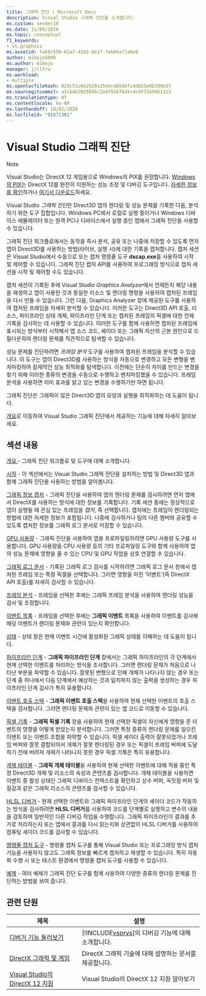```yaml
---
title: 그래픽 진단 | Microsoft Docs
description: Visual Studio 그래픽 진단을 소개합니다.
ms.custom: seodec18
ms.date: 11/04/2016
ms.topic: conceptual
f1_keywords:
- vs.graphics
ms.assetid: fa69c550-62a7-41b5-bb1f-7eb04af1a6e8
author: mikejo5000
ms.author: mikejo
manager: jillfra
ms.workload:
- multiple
ms.openlocfilehash: 829c51c0e2020a154dc485dbfc4db25e0b399e57
ms.sourcegitcommit: a1cb4e2025045c2ad79167645c4c0f33b94b1152
ms.translationtype: HT
ms.contentlocale: ko-KR
ms.lasthandoff: 10/02/2020
ms.locfileid: "91671381"
---
```

# <a name="visual-studio-graphics-diagnostics"></a>Visual Studio 그래픽 진단
>[!NOTE]
> Visual Studio는 DirectX 12 게임용으로 Windows의 PIX를 권장합니다. [Windows의 PIX](https://aka.ms/PIXonWindows)는 DirectX 12를 완전히 지원하는 성능 조정 및 디버깅 도구입니다. [자세한 정보를 확인](visual-studio-graphics-diagnostics-directx-12.md)하거나 [여기서 다운로드](https://aka.ms/downloadPIX)하세요.

Visual Studio *그래픽 진단*은 Direct3D 앱의 렌더링 및 성능 문제를 기록한 다음, 분석하기 위한 도구 집합입니다. Windows PC에서 로컬로 실행 중이거나 Windows 디바이스 에뮬레이터 또는 원격 PC나 디바이스에서 실행 중인 앱에서 그래픽 진단을 사용할 수 있습니다.

 그래픽 진단 워크플로에서는 동작을 즉시 분석, 공유 또는 나중에 저장할 수 있도록 먼저 앱이 Direct3D를 사용하는 방법(라이브, 실행 시)에 대한 기록을 캡처합니다. 캡처 세션은 Visual Studio에서 수동으로 또는 캡처 명령줄 도구 **dxcap.exe**를 사용하여 시작 및 제어할 수 있습니다. 그래픽 진단 캡처 API를 사용하여 프로그래밍 방식으로 캡처 세션을 시작 및 제어할 수도 있습니다.

 캡처 세션이 기록된 후에 Visual Studio *Graphics Analyzer*에서 언제든지 해당 내용을 재생하고 앱이 사용한 것과 동일한 리소스 및 렌더링 명령을 사용하여 캡처된 프레임을 다시 만들 수 있습니다. 그런 다음, Graphics Analyzer 창에 제공된 도구를 사용하여 캡처된 프레임을 자세히 분석할 수 있습니다. 이러한 도구는 Direct3D API 호출, 리소스, 파이프라인 상태 개체, 파이프라인 단계 또는 캡처된 프레임의 픽셀에 대한 전체 기록을 검사하는 데 사용할 수 있습니다. 이러한 도구를 함께 사용하면 캡처된 프레임에 표시되는 방식부터 시작해서 앱 소스 코드, 셰이더 또는 그래픽 자산의 근본 원인으로 드릴다운하여 렌더링 문제를 직관적으로 탐색할 수 있습니다.

 성능 문제를 진단하려면 *프레임 분석* 도구를 사용하여 캡처된 프레임을 분석할 수 있습니다. 이 도구는 앱이 Direct3D를 사용하는 방식을 자동으로 변경하고 모든 변형을 벤치마킹하여 잠재적인 성능 최적화를 탐색합니다. 이전에는 단순히 차이를 만드는 변경을 찾기 위해 이러한 종류의 변경을 수동으로 수행하고 벤치마킹했을 수 있습니다. 프레임 분석을 사용하면 이미 효과를 알고 있는 변경을 수행하기만 하면 됩니다.

 그래픽 진단은 그래픽이 많은 Direct3D 앱의 모양과 실행을 최적화하는 데 도움이 됩니다.

 [개요](overview-of-visual-studio-graphics-diagnostics.md)로 이동하여 Visual Studio 그래픽 진단에서 제공하는 기능에 대해 자세히 알아보세요.

## <a name="in-this-section"></a>섹션 내용
 [개요 ](overview-of-visual-studio-graphics-diagnostics.md) - 그래픽 진단 워크플로 및 도구에 대해 소개합니다.

 [시작](getting-started-with-visual-studio-graphics-diagnostics.md) - 이 섹션에서는 Visual Studio 그래픽 진단을 설치하는 방법 및 Direct3D 앱과 함께 그래픽 진단을 사용하는 방법을 알아봅니다.

 [그래픽 정보 캡처](capturing-graphics-information.md) - 그래픽 진단을 사용하여 앱의 렌더링 문제를 검사하려면 먼저 앱에서 DirectX를 사용하는 방식에 대한 정보를 기록합니다. 기록 세션 중에는 정상적으로 앱이 실행될 때 관심 있는 프레임을 *캡처*, 즉 선택합니다. 캡처에는 프레임이 렌더링되는 방법에 대한 자세한 정보가 포함됩니다. 나중에 검사하거나 팀의 다른 멤버와 공유할 수 있도록 캡처한 정보를 그래픽 로그 문서로 저장할 수 있습니다.

 [GPU 사용량](../../profiling/gpu-usage.md) - 그래픽 진단을 사용하여 앱을 프로파일링하려면 GPU 사용량 도구를 사용합니다. GPU 사용량을 CPU 사용량 등의 기타 프로파일링 도구와 함께 사용하여 앱의 성능 문제에 영향을 줄 수 있는 CPU 및 GPU 작업을 상호 연결할 수 있습니다.

 [그래픽 로그 문서](graphics-log-document.md) - 기록된 그래픽 로그 검사를 시작하려면 그래픽 로그 문서 창에서 캡처된 프레임 또는 특정 픽셀을 선택합니다. 그러면 영향을 미친 ‘이벤트’(즉 DirectX API 호출)를 자세히 검사할 수 있습니다.

 [프레임 분석](graphics-frame-analysis.md) - 프레임을 선택한 후에는 그래픽 프레임 분석을 사용하여 렌더링 성능을 검사 및 조정합니다.

 [이벤트 목록](graphics-event-list.md) - 프레임을 선택한 후에는 **그래픽 이벤트** 목록을 사용하여 이벤트를 검사해 해당 이벤트가 렌더링 문제와 관련이 있는지 확인합니다.

 [상태](graphics-state.md) - 상태 창은 현재 이벤트 시간에 활성화된 그래픽 상태를 이해하는 데 도움이 됩니다.

 [파이프라인 단계](graphics-pipeline-stages.md) - **그래픽 파이프라인 단계** 창에서는 그래픽 파이프라인의 각 단계에서 현재 선택한 이벤트를 처리하는 방식을 조사합니다. 그러면 렌더링 문제가 처음으로 나타난 부분을 파악할 수 있습니다. 잘못된 변형으로 인해 개체가 나타나지 않는 경우 또는 단계 중 하나에서 다음 단계에서 예상하는 것과 일치하지 않는 출력을 생성하는 경우 파이프라인 단계 검사가 특히 유용합니다.

 [이벤트 호출 스택](graphics-event-call-stack.md) - **그래픽 이벤트 호출 스택**을 사용하여 현재 선택한 이벤트의 호출 스택을 검사합니다. 그러면 렌더링 문제와 관련이 있는 앱 코드로 이동할 수 있습니다.

 [픽셀 기록](graphics-pixel-history.md) - **그래픽 픽셀 기록** 창을 사용하여 현재 선택한 픽셀이 자신에게 영향을 준 이벤트의 영향을 어떻게 받았는지 분석합니다. 그러면 특정 종류의 렌더링 문제를 일으킨 이벤트 또는 이벤트 조합을 파악할 수 있습니다. 픽셀 셰이더 출력이 잘못되었거나 프레임 버퍼와 잘못 결합되어서 개체가 잘못 렌더링된 경우 또는 픽셀이 프레임 버퍼에 도달하기 전에 버려져 개체가 나타나지 못한 경우 픽셀 기록은 특히 유용합니다.

 [개체 테이블](graphics-object-table.md) - **그래픽 개체 테이블**을 사용하여 현재 선택한 이벤트에 대해 적용 중인 특정 Direct3D 개체 및 리소스의 속성과 콘텐츠를 검사합니다. 개체 테이블을 사용하면 이벤트 중 활성 상태인 그래픽 디바이스 컨텍스트를 확인하고 상수 버퍼, 꼭짓점 버퍼 및 질감과 같은 그래픽 리소스의 콘텐츠를 검사할 수 있습니다.

 [HLSL 디버거](hlsl-shader-debugger.md) - 현재 선택한 이벤트와 그래픽 파이프라인 단계의 셰이더 코드가 작동하는 방식을 검사하려면 **HLSL 디버거**를 사용하여 코드를 단계별로 실행하고 변수의 내용을 검토하며 일반적인 다른 디버깅 작업을 수행합니다. 그래픽 파이프라인이 결과를 추가로 처리하는지 또는 앱에서 결과를 다시 읽는지와 상관없이 HLSL 디버거를 사용하여 컴퓨팅 셰이더 코드를 검사할 수 있습니다.

 [명령줄 캡처 도구](command-line-capture-tool.md) - 명령줄 캡처 도구를 통해 Visual Studio 또는 프로그래밍 방식 캡처 기능을 사용하지 않고도 그래픽 정보를 빠르게 캡처하고 재생할 수 있습니다. 특히 자동화 수행 시 또는 테스트 환경에서 명령줄 캡처 도구를 사용할 수 있습니다.

 [예제](graphics-diagnostics-examples.md) - 여러 예제가 그래픽 진단 도구를 함께 사용하여 다양한 종류의 렌더링 문제를 진단하는 방법을 보여 줍니다.

## <a name="related-sections"></a>관련 단원

| 제목 | 설명 |
| - | - |
| [디버거 기능 둘러보기](../debugger-feature-tour.md) | [!INCLUDE[vsprvs](../../code-quality/includes/vsprvs_md.md)]의 디버깅 기능에 대해 소개합니다. |
| [DirectX 그래픽 및 게임](/windows/win32/directx) | DirectX 그래픽 기술에 대해 설명하는 문서를 제공합니다. |
| [Visual Studio의 DirectX 12 지원](visual-studio-graphics-diagnostics-directx-12.md) | Visual Studio의 DirectX 12 지원 알아보기 |
